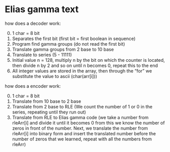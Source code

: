 # Elias gamma text
how does a decoder work:

  0. 1 char = 8 bit
  1. Separates the first bit (first bit = first boolean in sequence)
  2. Program find gamma groups (do not read the first bit)
  3. Translate gamma groups from 2 base to 10 base 
  4. Translate to series (5 - 11111)
  5. Initial value n = 128, multiply n by the bit on which the counter is located, then divide n by 2 and so on until n becomes 0, repeat this to the end
  6. All integer values are stored in the array, then through the “for” we substitute the value to ascii (char(arr[i]))

how does a encoder work:

  0. 1 char = 8 bit
  1. Translate from 10 base to 2 base
  2. Translate from 2 base to RLE (We count the number of 1 or 0 in the series, repeating until they run out)
  3. Translate from RLE to Elias gamma code (we take a number from rleArr[i] and divide it until it becomes 0 from this we know the number of zeros in front of the number. Next, we translate the number from rleArr[i] into binary form and insert the translated number before the number of zeros that we learned, repeat with all the numbers from rleArr)
